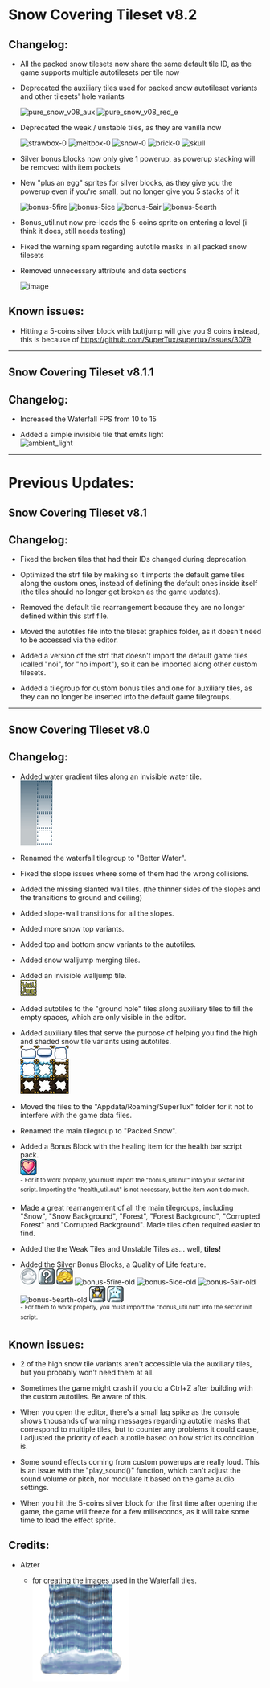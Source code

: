 # Snow Covering Tileset v8.2
## Changelog:

* All the packed snow tilesets now share the same default tile ID, as the game supports multiple autotilesets per tile now

* Deprecated the auxiliary tiles used for packed snow autotileset variants and other tilesets' hole variants

  ![pure_snow_v08_aux](https://github.com/user-attachments/assets/cf4eb356-6744-4c27-a607-5a7c959b3683)
  ![pure_snow_v08_red_e](https://github.com/user-attachments/assets/dfbc5893-0065-42b8-8f97-c2c3f4ed4531)

* Deprecated the weak / unstable tiles, as they are vanilla now

  ![strawbox-0](https://github.com/user-attachments/assets/bc2e6da8-d233-4b2d-b5ca-a86126597255)
  ![meltbox-0](https://github.com/user-attachments/assets/d410f8ff-711e-4cc5-8238-6dc0a8f93138)
  ![snow-0](https://github.com/user-attachments/assets/7bf28cc3-7a88-467e-ab05-080a37fcd5de)
  ![brick-0](https://github.com/user-attachments/assets/162ff281-96b6-4323-80c9-6114257f90de)
  ![skull](https://github.com/user-attachments/assets/a2799340-0e3b-40f3-9a56-e4f08152b730)

* Silver bonus blocks now only give 1 powerup, as powerup stacking will be removed with item pockets
* New "plus an egg" sprites for silver blocks, as they give you the powerup even if you're small, but no longer give you 5 stacks of it

  ![bonus-5fire](https://github.com/user-attachments/assets/6efba090-3e70-471d-a495-075095e44d9e)
  ![bonus-5ice](https://github.com/user-attachments/assets/1c0d5fb3-bace-4b22-bb29-659ff45a1186)
  ![bonus-5air](https://github.com/user-attachments/assets/db7daef5-d288-4fcf-8631-61b61ad5bbdd)
  ![bonus-5earth](https://github.com/user-attachments/assets/45c4e0d9-494a-4999-9de3-a50d8f79752e)

* Bonus_util.nut now pre-loads the 5-coins sprite on entering a level (i think it does, still needs testing)

* Fixed the warning spam regarding autotile masks in all packed snow tilesets

* Removed unnecessary attribute and data sections

  ![image](https://github.com/user-attachments/assets/c3104a18-932d-4af7-aa23-a9525bfed291)

## Known issues:
* Hitting a 5-coins silver block with buttjump will give you 9 coins instead, this is because of https://github.com/SuperTux/supertux/issues/3079

<hr>

## Snow Covering Tileset v8.1.1
## Changelog:

* Increased the Waterfall FPS from 10 to 15

* Added a simple invisible tile that emits light <br> ![ambient_light](https://github.com/user-attachments/assets/4b1b4b36-0244-4a8e-ab77-f26298346588)

<hr>

# Previous Updates:
## Snow Covering Tileset v8.1
## Changelog:

* Fixed the broken tiles that had their IDs changed during deprecation.

* Optimized the strf file by making so it imports the default game tiles along the custom ones, instead of defining the default ones inside itself (the tiles should no longer get broken as the game updates).

* Removed the default tile rearrangement because they are no longer defined within this strf file.

* Moved the autotiles file into the tileset graphics folder, as it doesn't need to be accessed via the editor.

* Added a version of the strf that doesn't import the default game tiles (called "noi", for "no import"), so it can be imported along other custom tilesets.

* Added a tilegroup for custom bonus tiles and one for auxiliary tiles, as they can no longer be inserted into the default game tilegroups.

<hr>

## Snow Covering Tileset v8.0
## Changelog:

* Added water gradient tiles along an invisible water tile. <br> ![water gradient](https://github.com/Eauix/Super-Tux-Additions/blob/main/Snow-Covering-Tileset/images/tiles/_custom/better_waterfall_by_alzter_and_eauix/wgr_e.png)

* Renamed the waterfall tilegroup to "Better Water".

* Fixed the slope issues where some of them had the wrong collisions.

* Added the missing slanted wall tiles. (the thinner sides of the slopes and the transitions to ground and ceiling)

* Added slope-wall transitions for all the slopes.

* Added more snow top variants.

* Added top and bottom snow variants to the autotiles.

* Added snow walljump merging tiles.

* Added an invisible walljump tile. <br> ![walljump tile](https://github.com/Eauix/Super-Tux-Additions/blob/main/Snow-Covering-Tileset/images/tiles/_custom/snowcovering_by_eauix/auxiliary/pure_snow_v08_iwj.png)

* Added autotiles to the "ground hole" tiles along auxiliary tiles to fill the empty spaces, which are only visible in the editor.

* Added auxiliary tiles that serve the purpose of helping you find the high and shaded snow tile variants using autotiles. <br> ![auxiliary tiles](https://github.com/Eauix/Super-Tux-Additions/blob/main/Snow-Covering-Tileset/images/tiles/_custom/snowcovering_by_eauix/auxiliary/deprecated/pure_snow_v08_aux.png)

* Moved the files to the "Appdata/Roaming/SuperTux" folder for it not to interfere with the game data files.

* Renamed the main tilegroup to "Packed Snow".

* Added a Bonus Block with the healing item for the health bar script pack. <br> ![heal bonus block](https://github.com/Eauix/Super-Tux-Additions/blob/main/Snow-Covering-Tileset/images/tiles/_custom/extra_bonus_by_eauix/bonus-heal.png) <br> <sup>- For it to work properly, you must import the "bonus_util.nut" into your sector init script. Importing the "health_util.nut" is not necessary, but the item won't do much.</sup>

* Made a great rearrangement of all the main tilegroups, including "Snow", "Snow Background", "Forest", "Forest Background", "Corrupted Forest" and "Corrupted Background". Made tiles often required easier to find.

* Added the the Weak Tiles and Unstable Tiles as... well, **tiles!**

* Added the Silver Bonus Blocks, a Quality of Life feature. <br> ![platinum coin](https://github.com/Eauix/Super-Tux-Additions/blob/main/Snow-Covering-Tileset/images/tiles/_custom/extra_bonus_by_eauix/platinumcoin/platinum_coin_000000.png) ![silver block](https://github.com/Eauix/Super-Tux-Additions/blob/main/Snow-Covering-Tileset/images/tiles/_custom/extra_bonus_by_eauix/silverblock/silver-0.png) ![5 coins block](https://github.com/Eauix/Super-Tux-Additions/blob/main/Snow-Covering-Tileset/images/tiles/_custom/extra_bonus_by_eauix/bonus-5coins.png) ![bonus-5fire-old](https://github.com/user-attachments/assets/a3e1233e-08d3-405d-bcd0-e91c526c7bc9) ![bonus-5ice-old](https://github.com/user-attachments/assets/b28fe5b1-75b8-4aca-aa28-c3c7fbc53234) ![bonus-5air-old](https://github.com/user-attachments/assets/21c77960-15c4-4c4b-862b-0d8e0300b459) ![bonus-5earth-old](https://github.com/user-attachments/assets/40a6f265-3494-417b-8d8c-91bb97dde136) ![stable 1up block](https://github.com/Eauix/Super-Tux-Additions/blob/main/Snow-Covering-Tileset/images/tiles/_custom/extra_bonus_by_eauix/bonus-stable_1up.png) ![stable star block](https://github.com/Eauix/Super-Tux-Additions/blob/main/Snow-Covering-Tileset/images/tiles/_custom/extra_bonus_by_eauix/bonus-stable_star.png)
<br> <sup>- For them to work properly, you must import the "bonus_util.nut" into the sector init script.</sup>

## Known issues:

* 2 of the high snow tile variants aren't accessible via the auxiliary tiles, but you probably won't need them at all.

* Sometimes the game might crash if you do a Ctrl+Z after building with the custom autotiles. Be aware of this.

* When you open the editor, there's a small lag spike as the console shows thousands of warning messages regarding autotile masks that correspond to multiple tiles, but to counter any problems it could cause, I adjusted the priority of each autotile based on how strict its condition is.

* Some sound effects coming from custom powerups are really loud. This is an issue with the "play_sound()" function, which can't adjust the sound volume or pitch, nor modulate it based on the game audio settings.

* When you hit the 5-coins silver block for the first time after opening the game, the game will freeze for a few miliseconds, as it will take some time to load the effect sprite.

## Credits:

* Alzter

  - for creating the images used in the Waterfall tiles. <br> ![waterfall tiles](https://github.com/Eauix/Super-Tux-Additions/blob/main/Snow-Covering-Tileset/images/tiles/_custom/better_waterfall_by_alzter_and_eauix/awf1.png)


